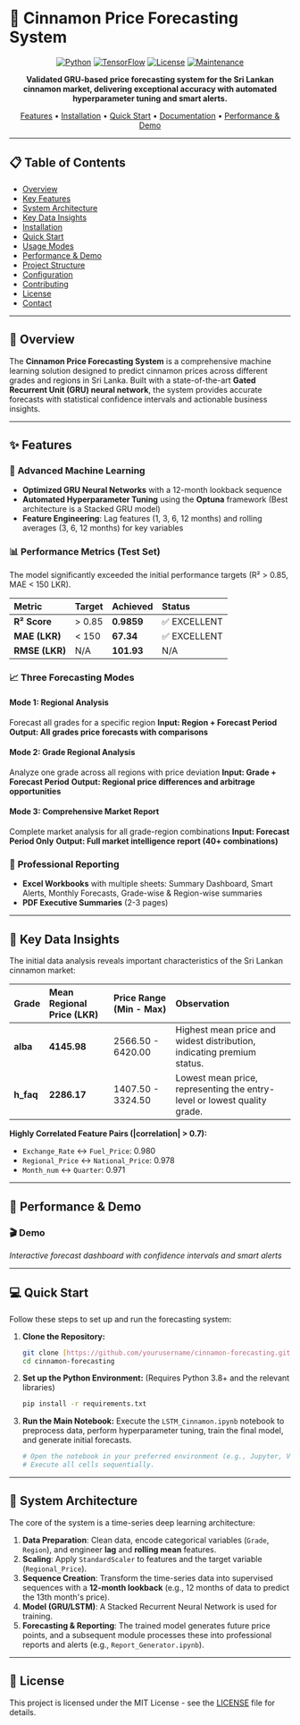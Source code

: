 # 🌿 Cinnamon Price Forecasting System

<div align="center">

[![Python](https://img.shields.io/badge/Python-3.8+-blue.svg)](https://www.python.org/downloads/)
[![TensorFlow](https://img.shields.io/badge/TensorFlow-2.x-orange.svg)](https://www.tensorflow.org/)
[![License](https://img.shields.io/badge/License-MIT-green.svg)](LICENSE)
[![Maintenance](https://img.shields.io/badge/Maintained%3F-yes-brightgreen.svg)](https://github.com/yourusername/cinnamon-forecasting/graphs/commit-activity)

**Validated GRU-based price forecasting system for the Sri Lankan cinnamon market, delivering exceptional accuracy with automated hyperparameter tuning and smart alerts.**

[Features](#-features) • [Installation](#-installation) • [Quick Start](#-quick-start) • [Documentation](#-documentation) • [Performance & Demo](#-performance--demo)

</div>

---

## 📋 Table of Contents

- [Overview](#-overview)
- [Key Features](#-features)
- [System Architecture](#-system-architecture)
- [Key Data Insights](#-key-data-insights)
- [Installation](#-installation)
- [Quick Start](#-quick-start)
- [Usage Modes](#-usage-modes)
- [Performance & Demo](#-performance--demo)
- [Project Structure](#-project-structure)
- [Configuration](#%EF%B8%8F-configuration)
- [Contributing](#-contributing)
- [License](#-license)
- [Contact](#-contact)

---

## 🎯 Overview

The **Cinnamon Price Forecasting System** is a comprehensive machine learning solution designed to predict cinnamon prices across different grades and regions in Sri Lanka. Built with a state-of-the-art **Gated Recurrent Unit (GRU) neural network**, the system provides accurate forecasts with statistical confidence intervals and actionable business insights.

---

## ✨ Features

### 🤖 **Advanced Machine Learning**
- **Optimized GRU Neural Networks** with a 12-month lookback sequence
- **Automated Hyperparameter Tuning** using the **Optuna** framework (Best architecture is a Stacked GRU model)
- **Feature Engineering**: Lag features (1, 3, 6, 12 months) and rolling averages (3, 6, 12 months) for key variables

### 📊 **Performance Metrics (Test Set)**
The model significantly exceeded the initial performance targets (R² > 0.85, MAE < 150 LKR).

| Metric | Target | Achieved | Status |
| :--- | :--- | :--- | :--- |
| **R² Score** | > 0.85 | **0.9859** | ✅ EXCELLENT |
| **MAE (LKR)** | < 150 | **67.34** | ✅ EXCELLENT |
| **RMSE (LKR)** | N/A | **101.93** | N/A |

### 📈 **Three Forecasting Modes**

#### Mode 1: Regional Analysis
Forecast all grades for a specific region
**Input: Region + Forecast Period**
**Output: All grades price forecasts with comparisons**

#### Mode 2: Grade Regional Analysis
Analyze one grade across all regions with price deviation
**Input: Grade + Forecast Period**
**Output: Regional price differences and arbitrage opportunities**

#### Mode 3: Comprehensive Market Report
Complete market analysis for all grade-region combinations
**Input: Forecast Period Only**
**Output: Full market intelligence report (40+ combinations)**

### 📄 **Professional Reporting**
- **Excel Workbooks** with multiple sheets: Summary Dashboard, Smart Alerts, Monthly Forecasts, Grade-wise & Region-wise summaries
- **PDF Executive Summaries** (2-3 pages)

---

## 🔎 Key Data Insights

The initial data analysis reveals important characteristics of the Sri Lankan cinnamon market:

| Grade | Mean Regional Price (LKR) | Price Range (Min - Max) | Observation |
| :--- | :--- | :--- | :--- |
| **alba** | **4145.98** | 2566.50 - 6420.00 | Highest mean price and widest distribution, indicating premium status. |
| **h\_faq** | **2286.17** | 1407.50 - 3324.50 | Lowest mean price, representing the entry-level or lowest quality grade. |

**Highly Correlated Feature Pairs (|correlation| > 0.7):**
* `Exchange_Rate` ↔ `Fuel_Price`: 0.980
* `Regional_Price` ↔ `National_Price`: 0.978
* `Month_num` ↔ `Quarter`: 0.971

---

## 🚀 Performance & Demo

### 🎬 Demo


*Interactive forecast dashboard with confidence intervals and smart alerts*

---

## 💻 Quick Start

Follow these steps to set up and run the forecasting system:

1.  **Clone the Repository:**
    ```bash
    git clone [https://github.com/yourusername/cinnamon-forecasting.git](https://github.com/yourusername/cinnamon-forecasting.git)
    cd cinnamon-forecasting
    ```

2.  **Set up the Python Environment:**
    (Requires Python 3.8+ and the relevant libraries)
    ```bash
    pip install -r requirements.txt
    ```

3.  **Run the Main Notebook:**
    Execute the `LSTM_Cinnamon.ipynb` notebook to preprocess data, perform hyperparameter tuning, train the final model, and generate initial forecasts.
    ```bash
    # Open the notebook in your preferred environment (e.g., Jupyter, VS Code)
    # Execute all cells sequentially.
    ```

---

## 🧠 System Architecture

The core of the system is a time-series deep learning architecture:

1.  **Data Preparation**: Clean data, encode categorical variables (`Grade`, `Region`), and engineer **lag** and **rolling mean** features.
2.  **Scaling**: Apply `StandardScaler` to features and the target variable (`Regional_Price`).
3.  **Sequence Creation**: Transform the time-series data into supervised sequences with a **12-month lookback** (e.g., 12 months of data to predict the 13th month's price).
4.  **Model (GRU/LSTM)**: A Stacked Recurrent Neural Network is used for training.
5.  **Forecasting & Reporting**: The trained model generates future price points, and a subsequent module processes these into professional reports and alerts (e.g., `Report_Generator.ipynb`).

---

## 📜 License

This project is licensed under the MIT License - see the [LICENSE](LICENSE) file for details.
